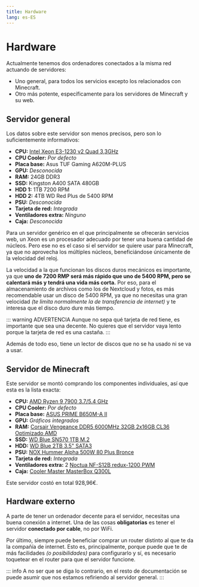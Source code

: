 ```yaml
---
title: Hardware
lang: es-ES
---
```

# Hardware

Actualmente tenemos dos ordenadores conectados a la misma red actuando de servidores:
- Uno general, para todos los servicios excepto los relacionados con Minecraft.
- Otro más potente, específicamente para los servidores de Minecraft y su web.

## Servidor general

Los datos sobre este servidor son menos precisos, pero son lo suficientemente informativos:
- **CPU:** [Intel Xeon E3-1230 v2 Quad 3,3GHz](https://ark.intel.com/content/www/es/es/ark/products/65732/intel-xeon-processor-e31230-v2-8m-cache-3-30-ghz.html)
- **CPU Cooler:** *Por defecto*
- **Placa base:** Asus TUF Gaming A620M-PLUS
- **GPU:** *Desconocida*
- **RAM:** 24GB DDR3
- **SSD:** Kingston A400 SATA 480GB
- **HDD 1:** 1TB 7200 RPM
- **HDD 2:** 4TB WD Red Plus de 5400 RPM
- **PSU:** *Desconocida*
- **Tarjeta de red:** *Integrada*
- **Ventiladores extra:** *Ninguno*
- **Caja:** *Desconocida*

Para un servidor genérico en el que principalmente se ofrecerán servicios web, un Xeon es un procesador adecuado por tener una buena cantidad de núcleos. Pero ese no es el caso si el servidor se quiere usar para Minecraft, ya que no aprovecha los múltiples núcleos, beneficiándose únicamente de la velocidad del reloj.

La velocidad a la que funcionan los discos duros mecánicos es importante, ya que **uno de 7200 RMP será más rápido que uno de 5400 RPM, pero se calentará más y tendrá una vida más corta.** Por eso, para el almacenamiento de archivos como los de Nextcloud y fotos, es más recomendable usar un disco de 5400 RPM, ya que no necesitas una gran velocidad *(te limita normalmente la de transferencia de internet)* y te interesa que el disco duro dure más tiempo.

::: warning ADVERTENCIA
Aunque no sepa qué tarjeta de red tiene, es importante que sea una decente. No quieres que el servidor vaya lento porque la tarjeta de red es una castaña.
:::

Además de todo eso, tiene un lector de discos que no se ha usado ni se va a usar.

## Servidor de Minecraft

Este servidor se montó comprando los componentes individuales, así que esta es la lista exacta:
- **CPU:** [AMD Ryzen 9 7900 3.7/5.4 GHz](https://www.amd.com/es/products/apu/amd-ryzen-9-7900)
- **CPU Cooler:** *Por defecto*
- **Placa base:** [ASUS PRIME B650M-A II](https://www.asus.com/motherboards-components/motherboards/prime/prime-b650m-a-ii/)
- **GPU:** *Gráficos integrados*
- **RAM:** [Corsair Vengeance DDR5 6000MHz 32GB 2x16GB CL36 Optimizado AMD](https://www.corsair.com/es/es/p/memory/cmk32gx5m2d6000c36/vengeance-32gb-2x16gb-ddr5-dram-6000mhz-c36-memory-kit-black-cmk32gx5m2d6000c36)
- **SSD:** [WD Blue SN570 1TB M.2](https://www.westerndigital.com/es-es/products/internal-drives/wd-blue-sn570-nvme-ssd#WDS250G3B0C)
- **HDD:** [WD Blue 2TB 3.5" SATA3](https://www.westerndigital.com/es-es/products/internal-drives/wd-blue-desktop-sata-hdd#WD5000AZLX)
- **PSU:** [NOX Hummer Alpha 500W 80 Plus Bronce](https://www.nox-xtreme.com/fuentes/hummer-alpha-500w)
- **Tarjeta de red:** *Integrada*
- **Ventiladores extra:** 2 [Noctua NF-S12B redux-1200 PWM](https://noctua.at/es/nf-s12b-redux-1200-pwm)
- **Caja:** [Cooler Master MasterBox Q300L](https://www.coolermaster.com/la/es-la/catalog/cases/mini-tower/masterbox-q300l/)

Este servidor costó en total 928,96€.

## Hardware externo

A parte de tener un ordenador decente para el servidor, necesitas una buena conexión a internet. Una de las cosas **obligatorias** es tener el servidor **conectado por cable**, no por WiFi.

Por último, siempre puede beneficiar comprar un router distinto al que te da la compañía de internet. Esto es, principalmente, porque puede que te de más facilidades *(o posibilidades)* para configurarlo y sí, es necesario toquetear en el router para que el servidor funcione.

::: info
A no ser que se diga lo contrario, en el resto de documentación se puede asumir que nos estamos refiriendo al servidor general.
:::